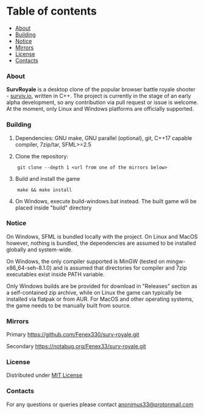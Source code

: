 # Table of contents

* [About](#About)
* [Building](#Building)
* [Notice](#Notice)
* [Mirrors](#Mirrors)
* [License](#License)
* [Contacts](#Contacts)



### About

**SurvRoyale** is a desktop clone of the popular browser battle royale shooter - [surviv.io](https://surviv.io/), written in C++.
The project is currently in the stage of an early alpha development, so any contribution via pull request or issue is welcome.
At the moment, only Linux and Windows platforms are officially supported.



### Building

1. Dependencies: GNU make, GNU parallel (optional), git, C++17 capable compiler, 7zip/tar, SFML>=2.5

2. Clone the repository:
```
    git clone --depth 1 <url from one of the mirrors below>
```

3. Build and install the game
```
    make && make install
```

4. On Windows, execute build-windows.bat instead. The built game will be placed inside "build" directory



### Notice

On Windows, SFML is bundled locally with the project. On Linux and MacOS however, nothing is bundled,
the dependencies are assumed to be installed globally and system-wide.

On Windows, the only compiler supported is MinGW (tested on mingw-x86_64-seh-8.1.0) and is assumed that directories
for compiler and 7zip executables exist inside PATH variable.

Only Windows builds are be provided for download in "Releases" section as a self-contained zip archive,
while on Linux the game can typically be installed via flatpak or from AUR. For MacOS and other operating systems,
the game needs to be manually built from source.



### Mirrors

Primary https://github.com/Fenex330/surv-royale.git

Secondary https://notabug.org/Fenex33/surv-royale.git



### License

Distributed under [MIT License](./LICENSE.txt)



### Contacts

For any questions or queries please contact anonimus33@protonmail.com
